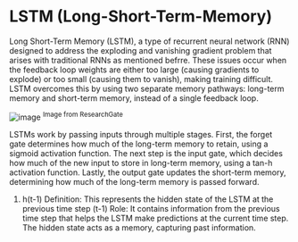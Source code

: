 # LSTM (Long-Short-Term-Memory)

Long Short-Term Memory (LSTM), a type of recurrent neural network (RNN) designed to address the exploding and vanishing gradient problem that arises with traditional RNNs as mentioned befrre. These issues occur when the feedback loop weights are either too large (causing gradients to explode) or too small (causing them to vanish), making training difficult. LSTM overcomes this by using two separate memory pathways: long-term memory and short-term memory, instead of a single feedback loop.

![image](https://github.com/user-attachments/assets/a9fbd31f-4c3d-4677-99ad-0966f02842db)
<sup>Image from ResearchGate</sup>

LSTMs work by passing inputs through multiple stages. First, the forget gate determines how much of the long-term memory to retain, using a sigmoid activation function. The next step is the input gate, which decides how much of the new input to store in long-term memory, using a tan-h activation function. Lastly, the output gate updates the short-term memory, determining how much of the long-term memory is passed forward.

1. h(t-1)
  Definition: This represents the hidden state of the LSTM at the previous time step (t-1)
  Role: It contains information from the previous time step that helps the LSTM make predictions at the current time step.
  The hidden state acts as a memory, capturing past information.
